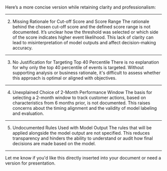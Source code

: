 
Here’s a more concise version while retaining clarity and professionalism:


---

2. Missing Rationale for Cut-off Score and Score Range
The rationale behind the chosen cut-off score and the defined score range is not documented. It’s unclear how the threshold was selected or which side of the score indicates higher event likelihood. This lack of clarity can lead to misinterpretation of model outputs and affect decision-making accuracy.


---

3. No Justification for Targeting Top 40 Percentile
There is no explanation for why only the top 40 percentile of events is targeted. Without supporting analysis or business rationale, it's difficult to assess whether this approach is optimal or aligned with objectives.


---

4. Unexplained Choice of 2-Month Performance Window
The basis for selecting a 2-month window to track customer actions, based on characteristics from 6 months prior, is not documented. This raises concerns about the timing alignment and the validity of model labeling and evaluation.


---

5. Undocumented Rules Used with Model Output
The rules that will be applied alongside the model output are not specified. This reduces transparency and hinders the ability to understand or audit how final decisions are made based on the model.


---

Let me know if you'd like this directly inserted into your document or need a version for presentation.

